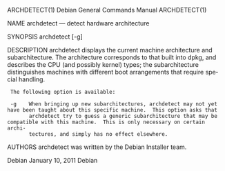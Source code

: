 ARCHDETECT(1)                                             Debian General Commands Manual                                             ARCHDETECT(1)

NAME
     archdetect — detect hardware architecture

SYNOPSIS
     archdetect [-g]

DESCRIPTION
     archdetect displays the current machine architecture and subarchitecture.  The architecture corresponds to that built into dpkg, and
     describes the CPU (and possibly kernel) types; the subarchitecture distinguishes machines with different boot arrangements that require spe‐
     cial handling.

     The following option is available:

     -g    When bringing up new subarchitectures, archdetect may not yet have been taught about this specific machine.  This option asks that
           archdetect try to guess a generic subarchitecture that may be compatible with this machine.  This is only necessary on certain archi‐
           tectures, and simply has no effect elsewhere.

AUTHORS
     archdetect was written by the Debian Installer team.

Debian                                                           January 10, 2011                                                           Debian
